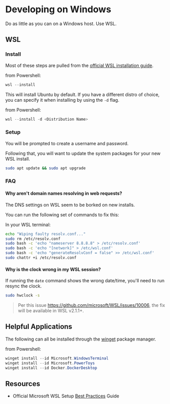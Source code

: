 # Developing on Windows

Do as little as you can on a Windows host.  Use WSL.

## WSL

### Install
Most of these steps are pulled from the [official WSL installation guide](https://learn.microsoft.com/en-us/windows/wsl/install).

from Powershell:
```powershell
wsl --install
```

This will install Ubuntu by default.  If you have a different distro of choice, you can specify it
when installing by using the `-d` flag.

from Powershell:
```powershell
wsl --install -d <Distribution Name>
```

### Setup

You will be prompted to create a username and password.

Following that, you will want to update the system packages for your new WSL install.

```sh
sudo apt update && sudo apt upgrade
```

### FAQ

#### Why aren't domain names resolving in web requests?

The DNS settings on WSL seem to be borked on new installs.

You can run the following set of commands to fix this:

In your WSL terminal:
```sh
echo "Wiping faulty resolv.conf..."
sudo rm /etc/resolv.conf
sudo bash -c 'echo "nameserver 8.8.8.8" > /etc/resolv.conf'
sudo bash -c 'echo "[network]" > /etc/wsl.conf'
sudo bash -c 'echo "generateResolvConf = false" >> /etc/wsl.conf'
sudo chattr +i /etc/resolv.conf
```

#### Why is the clock wrong in my WSL session?

If running the `date` command shows the wrong date/time, you'll need to run resync the clock.

```sh
sudo hwclock -s
```

> Per this issue https://github.com/microsoft/WSL/issues/10006, the fix will be available in WSL v2.1.1+.


## Helpful Applications

The following can all be installed through the [winget](https://learn.microsoft.com/en-us/windows/package-manager/winget/) package manager.

from Powershell:
```powershell
winget install --id Microsoft.WindowsTerminal
winget install --id Microsoft.PowerToys
winget install --id Docker.DockerDesktop
```

## Resources

- Official Microsoft WSL Setup [Best Practices](https://learn.microsoft.com/en-us/windows/wsl/setup/environment) Guide

